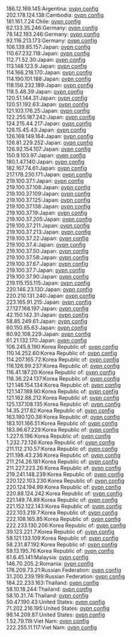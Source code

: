 186.12.169.145:Argentina: [ovpn config](vpn/186_12_169_145.ovpn)  
202.178.124.138:Cambodia: [ovpn config](vpn/202_178_124_138.ovpn)  
181.161.7.24:Chile: [ovpn config](vpn/181_161_7_24.ovpn)  
62.133.35.246:Germany: [ovpn config](vpn/62_133_35_246.ovpn)  
78.142.193.246:Germany: [ovpn config](vpn/78_142_193_246.ovpn)  
92.116.213.173:Germany: [ovpn config](vpn/92_116_213_173.ovpn)  
106.139.85.157:Japan: [ovpn config](vpn/106_139_85_157.ovpn)  
110.67.232.118:Japan: [ovpn config](vpn/110_67_232_118.ovpn)  
112.71.52.30:Japan: [ovpn config](vpn/112_71_52_30.ovpn)  
113.148.123.9:Japan: [ovpn config](vpn/113_148_123_9.ovpn)  
114.166.218.170:Japan: [ovpn config](vpn/114_166_218_170.ovpn)  
114.190.101.188:Japan: [ovpn config](vpn/114_190_101_188.ovpn)  
118.156.232.189:Japan: [ovpn config](vpn/118_156_232_189.ovpn)  
118.5.48.39:Japan: [ovpn config](vpn/118_5_48_39.ovpn)  
120.51.144.31:Japan: [ovpn config](vpn/120_51_144_31.ovpn)  
120.51.192.63:Japan: [ovpn config](vpn/120_51_192_63.ovpn)  
121.103.176.25:Japan: [ovpn config](vpn/121_103_176_25.ovpn)  
122.255.187.242:Japan: [ovpn config](vpn/122_255_187_242.ovpn)  
124.215.44.217:Japan: [ovpn config](vpn/124_215_44_217.ovpn)  
126.15.45.43:Japan: [ovpn config](vpn/126_15_45_43.ovpn)  
126.169.149.164:Japan: [ovpn config](vpn/126_169_149_164.ovpn)  
126.81.229.252:Japan: [ovpn config](vpn/126_81_229_252.ovpn)  
126.92.154.107:Japan: [ovpn config](vpn/126_92_154_107.ovpn)  
150.9.103.97:Japan: [ovpn config](vpn/150_9_103_97.ovpn)  
180.1.47.140:Japan: [ovpn config](vpn/180_1_47_140.ovpn)  
182.167.74.61:Japan: [ovpn config](vpn/182_167_74_61.ovpn)  
217.178.230.171:Japan: [ovpn config](vpn/217_178_230_171.ovpn)  
219.100.37.1:Japan: [ovpn config](vpn/219_100_37_1.ovpn)  
219.100.37.108:Japan: [ovpn config](vpn/219_100_37_108.ovpn)  
219.100.37.109:Japan: [ovpn config](vpn/219_100_37_109.ovpn)  
219.100.37.125:Japan: [ovpn config](vpn/219_100_37_125.ovpn)  
219.100.37.138:Japan: [ovpn config](vpn/219_100_37_138.ovpn)  
219.100.37.19:Japan: [ovpn config](vpn/219_100_37_19.ovpn)  
219.100.37.205:Japan: [ovpn config](vpn/219_100_37_205.ovpn)  
219.100.37.211:Japan: [ovpn config](vpn/219_100_37_211.ovpn)  
219.100.37.213:Japan: [ovpn config](vpn/219_100_37_213.ovpn)  
219.100.37.22:Japan: [ovpn config](vpn/219_100_37_22.ovpn)  
219.100.37.4:Japan: [ovpn config](vpn/219_100_37_4.ovpn)  
219.100.37.50:Japan: [ovpn config](vpn/219_100_37_50.ovpn)  
219.100.37.58:Japan: [ovpn config](vpn/219_100_37_58.ovpn)  
219.100.37.67:Japan: [ovpn config](vpn/219_100_37_67.ovpn)  
219.100.37.7:Japan: [ovpn config](vpn/219_100_37_7.ovpn)  
219.100.37.90:Japan: [ovpn config](vpn/219_100_37_90.ovpn)  
219.115.155.115:Japan: [ovpn config](vpn/219_115_155_115.ovpn)  
220.146.23.130:Japan: [ovpn config](vpn/220_146_23_130.ovpn)  
220.210.131.240:Japan: [ovpn config](vpn/220_210_131_240.ovpn)  
223.165.91.215:Japan: [ovpn config](vpn/223_165_91_215.ovpn)  
27.127.168.197:Japan: [ovpn config](vpn/27_127_168_197.ovpn)  
42.150.142.31:Japan: [ovpn config](vpn/42_150_142_31.ovpn)  
58.85.249.61:Japan: [ovpn config](vpn/58_85_249_61.ovpn)  
60.150.85.63:Japan: [ovpn config](vpn/60_150_85_63.ovpn)  
60.92.108.229:Japan: [ovpn config](vpn/60_92_108_229.ovpn)  
61.21.132.170:Japan: [ovpn config](vpn/61_21_132_170.ovpn)  
106.245.8.190:Korea Republic of: [ovpn config](vpn/106_245_8_190.ovpn)  
110.14.252.60:Korea Republic of: [ovpn config](vpn/110_14_252_60.ovpn)  
114.207.165.72:Korea Republic of: [ovpn config](vpn/114_207_165_72.ovpn)  
116.126.99.237:Korea Republic of: [ovpn config](vpn/116_126_99_237.ovpn)  
116.41.187.20:Korea Republic of: [ovpn config](vpn/116_41_187_20.ovpn)  
118.36.224.137:Korea Republic of: [ovpn config](vpn/118_36_224_137.ovpn)  
121.146.154.134:Korea Republic of: [ovpn config](vpn/121_146_154_134.ovpn)  
121.147.189.90:Korea Republic of: [ovpn config](vpn/121_147_189_90.ovpn)  
121.162.88.212:Korea Republic of: [ovpn config](vpn/121_162_88_212.ovpn)  
125.137.108.135:Korea Republic of: [ovpn config](vpn/125_137_108_135.ovpn)  
14.35.217.82:Korea Republic of: [ovpn config](vpn/14_35_217_82.ovpn)  
163.180.120.38:Korea Republic of: [ovpn config](vpn/163_180_120_38.ovpn)  
183.101.166.51:Korea Republic of: [ovpn config](vpn/183_101_166_51.ovpn)  
183.96.67.229:Korea Republic of: [ovpn config](vpn/183_96_67_229.ovpn)  
1.227.6.196:Korea Republic of: [ovpn config](vpn/1_227_6_196.ovpn)  
1.232.72.126:Korea Republic of: [ovpn config](vpn/1_232_72_126.ovpn)  
211.112.210.57:Korea Republic of: [ovpn config](vpn/211_112_210_57.ovpn)  
211.198.43.236:Korea Republic of: [ovpn config](vpn/211_198_43_236.ovpn)  
211.214.26.181:Korea Republic of: [ovpn config](vpn/211_214_26_181.ovpn)  
211.227.223.26:Korea Republic of: [ovpn config](vpn/211_227_223_26.ovpn)  
219.241.148.239:Korea Republic of: [ovpn config](vpn/219_241_148_239.ovpn)  
220.122.103.230:Korea Republic of: [ovpn config](vpn/220_122_103_230.ovpn)  
220.124.194.99:Korea Republic of: [ovpn config](vpn/220_124_194_99.ovpn)  
220.88.124.242:Korea Republic of: [ovpn config](vpn/220_88_124_242.ovpn)  
221.149.74.89:Korea Republic of: [ovpn config](vpn/221_149_74_89.ovpn)  
221.152.122.143:Korea Republic of: [ovpn config](vpn/221_152_122_143.ovpn)  
222.103.219.7:Korea Republic of: [ovpn config](vpn/222_103_219_7.ovpn)  
222.108.165.85:Korea Republic of: [ovpn config](vpn/222_108_165_85.ovpn)  
222.233.130.206:Korea Republic of: [ovpn config](vpn/222_233_130_206.ovpn)  
39.123.221.7:Korea Republic of: [ovpn config](vpn/39_123_221_7.ovpn)  
58.121.133.109:Korea Republic of: [ovpn config](vpn/58_121_133_109.ovpn)  
58.231.87.192:Korea Republic of: [ovpn config](vpn/58_231_87_192.ovpn)  
59.13.195.76:Korea Republic of: [ovpn config](vpn/59_13_195_76.ovpn)  
61.6.45.141:Malaysia: [ovpn config](vpn/61_6_45_141.ovpn)  
146.70.205.2:Romania: [ovpn config](vpn/146_70_205_2.ovpn)  
176.209.73.21:Russian Federation: [ovpn config](vpn/176_209_73_21.ovpn)  
31.200.239.199:Russian Federation: [ovpn config](vpn/31_200_239_199.ovpn)  
184.22.233.163:Thailand: [ovpn config](vpn/184_22_233_163.ovpn)  
58.10.18.244:Thailand: [ovpn config](vpn/58_10_18_244.ovpn)  
58.10.31.74:Thailand: [ovpn config](vpn/58_10_31_74.ovpn)  
50.47.190.43:United States: [ovpn config](vpn/50_47_190_43.ovpn)  
71.202.216.195:United States: [ovpn config](vpn/71_202_216_195.ovpn)  
98.14.209.87:United States: [ovpn config](vpn/98_14_209_87.ovpn)  
1.52.79.119:Viet Nam: [ovpn config](vpn/1_52_79_119.ovpn)  
222.255.11.117:Viet Nam: [ovpn config](vpn/222_255_11_117.ovpn)  
